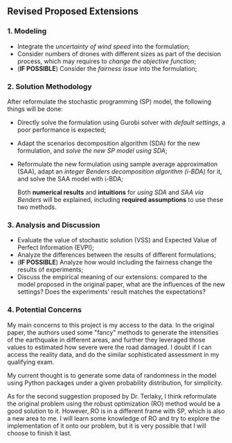 ## Revised Proposed Extensions

### 1. Modeling

* Integrate the _uncertainty of wind speed_ into the formulation;
* Consider numbers of drones with different sizes as part of the decision process, which may requires to _change the objective function_;
* (__IF POSSIBLE__) Consider the _fairness issue_ into the formulation;

### 2. Solution Methodology

   After reformulate the stochastic programming (SP) model, the following things will be done:

* Directly solve the formulation using Gurobi solver with _default settings_, a poor performance is expected;
* Adapt the scenarios decomposition algorithm (SDA) for the new formulation, and _solve the new SP model using SDA_;
* Reformulate the new formulation using sample average approximation (SAA), adapt an _integer Benders decomposition algorithm (i-BDA)_ for it, and solve the SAA model with i-BDA;

  Both __numerical results__ and __intuitions__ for _using SDA_ and _SAA via Benders_ will be explained, including  __required assumptions__ to use these two methods.

### 3. Analysis and Discussion

* Evaluate the value of stochastic solution (VSS) and Expected Value of Perfect Information (EVPI);
* Analyze the differences between the results of different formulations;
* (__IF POSSIBLE__) Analyze how would including the fairness change the results of experiments;
* Discuss the empirical meaning of our extensions: compared to the model proposed in the original paper, what are the influences of the new settings? Does the experiments' result matches the expectations?

### 4. Potential Concerns

My main concerns to this project is my access to the data. In the original paper, the authors used some "fancy" methods to generate the intensities of the earthquake in different areas, and further they leveraged those values to estimated how severe were the road damaged. I doubt if I can access the reality data, and do the similar sophisticated assessment in my qualifying exam. 

My current thought is to generate some data of randomness in the model using Python packages under a given probability distribution, for simplicity. 

As for the second suggestion proposed by Dr. Terlaky, I think reformulate the original problem using the robust optimization (RO) method would be a good solution to it. However, RO is in a different frame with SP, which is also a new area to me. I will learn some knowledge of RO and try to explore the implementation of it onto our problem, but it is very possible that I will choose to finish it last.  

